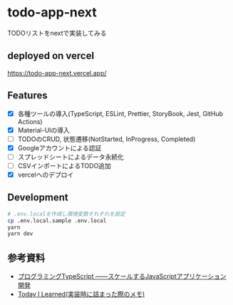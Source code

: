 # todo-app-next

TODOリストをnextで実装してみる

## deployed on vercel

https://todo-app-next.vercel.app/

## Features

- [x] 各種ツールの導入(TypeScript, ESLint, Prettier, StoryBook, Jest, GitHub Actions)
- [x] Material-UIの導入
- [ ] TODOのCRUD, 状態遷移(NotStarted, InProgress, Completed)
- [x] Googleアカウントによる認証
- [ ] スプレッドシートによるデータ永続化
- [ ] CSVインポートによるTODO追加
- [x] vercelへのデプロイ

## Development

```bash
# .env.localを作成し環境変数それぞれを設定
cp .env.local.sample .env.local
yarn
yarn dev
```

## 参考資料

- [プログラミングTypeScript ――スケールするJavaScriptアプリケーション開発](https://www.oreilly.co.jp/books/9784873119045/)
- [Today I Learned(実装時に詰まった際のメモ)](etc/til)